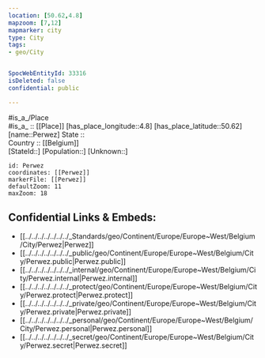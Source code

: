 ```yaml
---
location: [50.62,4.8] 
mapzoom: [7,12] 
mapmarker: city 
type: City
tags:
- geo/City


SpocWebEntityId: 33316
isDeleted: false
confidential: public

---
```

#is_a_/Place  
#is_a_ :: [[Place]] 
[has_place_longitude::4.8] 
[has_place_latitude::50.62] 
[name::Perwez] 
State ::  
Country :: [[Belgium]]  
[StateId::] 
[Population::] 
[Unknown::] 


```leaflet
id: Perwez
coordinates: [[Perwez]] 
markerFile: [[Perwez]] 
defaultZoom: 11 
maxZoom: 18
```


## Confidential Links & Embeds: 
- [[../../../../../../../_Standards/geo/Continent/Europe/Europe~West/Belgium/City/Perwez|Perwez]] 
- [[../../../../../../../_public/geo/Continent/Europe/Europe~West/Belgium/City/Perwez.public|Perwez.public]] 
- [[../../../../../../../_internal/geo/Continent/Europe/Europe~West/Belgium/City/Perwez.internal|Perwez.internal]] 
- [[../../../../../../../_protect/geo/Continent/Europe/Europe~West/Belgium/City/Perwez.protect|Perwez.protect]] 
- [[../../../../../../../_private/geo/Continent/Europe/Europe~West/Belgium/City/Perwez.private|Perwez.private]] 
- [[../../../../../../../_personal/geo/Continent/Europe/Europe~West/Belgium/City/Perwez.personal|Perwez.personal]] 
- [[../../../../../../../_secret/geo/Continent/Europe/Europe~West/Belgium/City/Perwez.secret|Perwez.secret]] 
